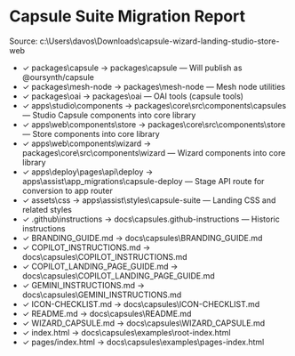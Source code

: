# Capsule Suite Migration Report

Source: c:\Users\davos\Downloads\capsule-wizard-landing-studio-store-web

- ✓ packages\capsule → packages\capsule — Will publish as @oursynth/capsule
- ✓ packages\mesh-node → packages\mesh-node — Mesh node utilities
- ✓ packages\oai → packages\oai — OAI tools (capsule tools)
- ✓ apps\studio\components → packages\core\src\components\capsules — Studio Capsule components into core library
- ✓ apps\web\components\store → packages\core\src\components\store — Store components into core library
- ✓ apps\web\components\wizard → packages\core\src\components\wizard — Wizard components into core library
- ✓ apps\deploy\pages\api\deploy → apps\assist\app\_migrations\capsule-deploy — Stage API route for conversion to app router
- ✓ assets\css → apps\assist\styles\capsule-suite — Landing CSS and related styles
- ✓ .github\instructions → docs\capsules\.github-instructions — Historic instructions
- ✓ BRANDING_GUIDE.md → docs\capsules\BRANDING_GUIDE.md
- ✓ COPILOT_INSTRUCTIONS.md → docs\capsules\COPILOT_INSTRUCTIONS.md
- ✓ COPILOT_LANDING_PAGE_GUIDE.md → docs\capsules\COPILOT_LANDING_PAGE_GUIDE.md
- ✓ GEMINI_INSTRUCTIONS.md → docs\capsules\GEMINI_INSTRUCTIONS.md
- ✓ ICON-CHECKLIST.md → docs\capsules\ICON-CHECKLIST.md
- ✓ README.md → docs\capsules\README.md
- ✓ WIZARD_CAPSULE.md → docs\capsules\WIZARD_CAPSULE.md
- ✓ index.html → docs\capsules\examples\root-index.html
- ✓ pages/index.html → docs\capsules\examples\pages-index.html